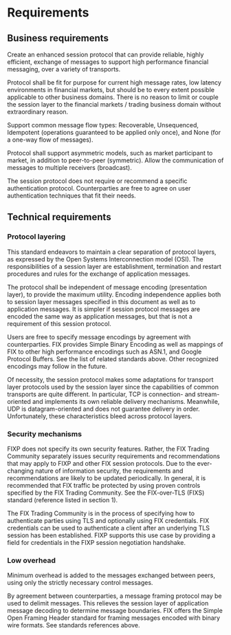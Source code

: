 # Requirements

## Business requirements

Create an enhanced session protocol that can provide reliable, highly efficient, exchange of messages to support high performance financial messaging, over a variety of transports.

Protocol shall be fit for purpose for current high message rates, low latency environments in financial markets, but should be to every extent possible applicable to other business domains. There is no reason to limit or couple the session layer to the financial markets / trading business domain without extraordinary reason.

Support common message flow types: Recoverable, Unsequenced, Idempotent (operations guaranteed to be applied only once), and None (for a one-way flow of messages).

Protocol shall support asymmetric models, such as market participant to market, in addition to peer-to-peer (symmetric). Allow the communication of messages to multiple receivers (broadcast).

The session protocol does not require or recommend a specific authentication protocol. Counterparties are free to agree on user authentication techniques that fit their needs.

## Technical requirements

### Protocol layering

This standard endeavors to maintain a clear separation of protocol layers, as expressed by the Open Systems Interconnection model (OSI). The responsibilities of a session layer are establishment, termination and restart procedures and rules for the exchange of application messages.

The protocol shall be independent of message encoding (presentation layer), to provide the maximum utility. Encoding independence applies both to session layer messages specified in this document as well as to application messages. It is simpler if session protocol messages are encoded the same way as application messages, but that is not a requirement of this session protocol.

Users are free to specify message encodings by agreement with counterparties. FIX provides Simple Binary Encoding as well as mappings of FIX to other high performance encodings such as ASN.1, and Google Protocol Buffers. See the list of related standards above. Other recognized encodings may follow in the future.

Of necessity, the session protocol makes some adaptations for transport layer protocols used by the session layer since the capabilities of common transports are quite different. In particular, TCP is connection- and stream-oriented and implements its own reliable delivery mechanisms. Meanwhile, UDP is datagram-oriented and does not guarantee delivery in order. Unfortunately, these characteristics bleed across protocol layers.

### Security mechanisms

FIXP does not specify its own security features. Rather, the FIX Trading Community separately issues security requirements and recommendations that may apply to FIXP
and other FIX session protocols. Due to the ever-changing nature of information security, the requirements and recommendations are likely to be updated periodically. In general, it is recommended that FIX traffic be protected by using proven controls specified by the FIX Trading Community. See the FIX-over-TLS (FIXS) standard (reference listed in section 1).

The FIX Trading Community is in the process of specifying how to authenticate parties using TLS and optionally using FIX credentials.  FIX credentials can be used to authenticate a client after an underlying TLS session has been established. FIXP supports this use case by providing a field for credentials in the FIXP session negotiation handshake.

### Low overhead

Minimum overhead is added to the messages exchanged between peers, using only the strictly necessary control messages.

By agreement between counterparties, a message framing protocol may be used to delimit messages. This relieves the session layer of application message decoding to determine message boundaries. FIX offers the Simple Open Framing Header standard for framing messages encoded with binary wire formats. See standards references above.
